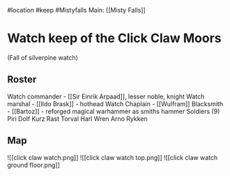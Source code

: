 #location #keep #Mistyfalls 
Main: [[Misty Falls]]

# Watch keep of the Click Claw Moors
(Fall of silverpine watch)

## Roster
Watch commander - [[Sir Einrik Arpaad]], lesser noble, knight
Watch marshal - [[Ildo Brask]] - hothead
Watch Chaplain - [[Wulfram]]
Blacksmith - [[Bartoz]] - reforged magical warhammer as smiths hammer
Soldiers (9)
Piri
Dolf
Kurz
Rast
Torval
Harl
Wren
Arno
Rykken

## Map
![[click claw watch.png]]
![[click claw watch top.png]]
![[click claw watch ground floor.png]]
